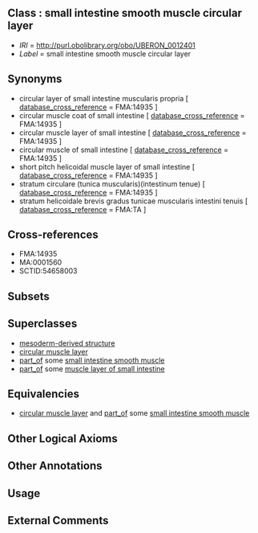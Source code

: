 
## Class : small intestine smooth muscle circular layer

 * *IRI* = http://purl.obolibrary.org/obo/UBERON_0012401
 * *Label* = small intestine smooth muscle circular layer

## Synonyms

 * circular layer of small intestine muscularis propria [ [database_cross_reference](../../ef/oboInOwl#hasDbXref.md) = FMA:14935 ]
 * circular muscle coat of small intestine [ [database_cross_reference](../../ef/oboInOwl#hasDbXref.md) = FMA:14935 ]
 * circular muscle layer of small intestine [ [database_cross_reference](../../ef/oboInOwl#hasDbXref.md) = FMA:14935 ]
 * circular muscle of small intestine [ [database_cross_reference](../../ef/oboInOwl#hasDbXref.md) = FMA:14935 ]
 * short pitch helicoidal muscle layer of small intestine [ [database_cross_reference](../../ef/oboInOwl#hasDbXref.md) = FMA:14935 ]
 * stratum circulare (tunica muscularis)(intestinum tenue) [ [database_cross_reference](../../ef/oboInOwl#hasDbXref.md) = FMA:14935 ]
 * stratum helicoidale brevis gradus tunicae muscularis intestini tenuis [ [database_cross_reference](../../ef/oboInOwl#hasDbXref.md) = FMA:TA ]

## Cross-references

 * FMA:14935
 * MA:0001560
 * SCTID:54658003

## Subsets


## Superclasses

 * [mesoderm-derived structure](../../UBERON/20/UBERON_0004120.md)
 * [circular muscle layer](../../UBERON/68/UBERON_0012368.md)
 * [part_of](../../BFO/50/BFO_0000050.md) some [small intestine smooth muscle](../../UBERON/39/UBERON_0004239.md)
 * [part_of](../../BFO/50/BFO_0000050.md) some [muscle layer of small intestine](../../UBERON/01/UBERON_0011201.md)

## Equivalencies

 * [circular muscle layer](../../UBERON/68/UBERON_0012368.md) and [part_of](../../BFO/50/BFO_0000050.md) some [small intestine smooth muscle](../../UBERON/39/UBERON_0004239.md)

## Other Logical Axioms


## Other Annotations


## Usage


## External Comments

